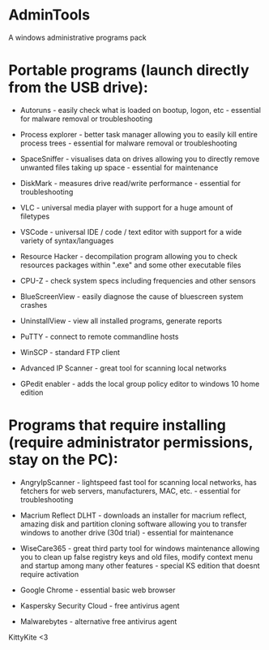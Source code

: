 # AdminTools
A windows administrative programs pack

# Portable programs (launch directly from the USB drive):

- Autoruns - easily check what is loaded on bootup, logon, etc - essential for malware removal or troubleshooting

- Process explorer - better task manager allowing you to easily kill entire process trees - essential for malware removal or troubleshooting

- SpaceSniffer - visualises data on drives allowing you to directly remove unwanted files taking up space - essential for maintenance

- DiskMark - measures drive read/write performance - essential for troubleshooting

- VLC - universal media player with support for a huge amount of filetypes

- VSCode - universal IDE / code / text editor with support for a wide variety of syntax/languages

- Resource Hacker - decompilation program allowing you to check resources packages within ".exe" and some other executable files

- CPU-Z - check system specs including frequencies and other sensors

- BlueScreenView - easily diagnose the cause of bluescreen system crashes

- UninstallView - view all installed programs, generate reports

- PuTTY - connect to remote commandline hosts

- WinSCP - standard FTP client

- Advanced IP Scanner - great tool for scanning local networks

- GPedit enabler - adds the local group policy editor to windows 10 home edition

# Programs that require installing (require administrator permissions, stay on the PC):

- AngryIpScanner - lightspeed fast tool for scanning local networks, has fetchers for web servers, manufacturers, MAC, etc. - essential for troubleshooting

- Macrium Reflect DLHT - downloads an installer for macrium reflect, amazing disk and partition cloning software allowing you to transfer windows to another drive (30d trial) - essential for maintenance

- WiseCare365 - great third party tool for windows maintenance allowing you to clean up false registry keys and old files, modify context menu and startup among many other features - special KS edition that doesnt require activation

- Google Chrome - essential basic web browser

- Kaspersky Security Cloud - free antivirus agent

- Malwarebytes - alternative free antivirus agent

KittyKite <3
